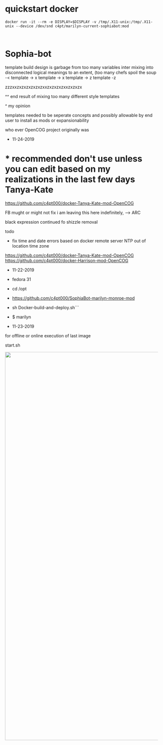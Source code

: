 # quickstart docker
```
docker run -it --rm -e DISPLAY=$DISPLAY -v /tmp/.X11-unix:/tmp/.X11-unix --device /dev/snd c4pt/marilyn-current-sophiabot:mod



```

# Sophia-bot

template build design is garbage from too many variables inter mixing into disconnected logical meanings to an extent,
(too many chefs spoil the soup -< 
template -> x template -> x template -> z template -z

zzzxxzxzxzxzxzxzxxzxzxzxzxxzxzxzx

^^ end result of mixing too many different style templates

^
my opinion

templates needed to be seperate concepts and possibly allowable by end user to install as mods or expansionability


who ever OpenCOG project originally was 



* 11-24-2019
# * recommended don't use unless you can edit based on my realizations in the last few days Tanya-Kate 
https://github.com/c4pt000/docker-Tanya-Kate-mod-OpenCOG

FB mught or might not fix i am leaving this here indefinitely, --> ARC


black expression continued fo shizzle removal


todo
* fix time and date errors based on docker remote server NTP out of location time zone

https://github.com/c4pt000/docker-Tanya-Kate-mod-OpenCOG
https://github.com/c4pt000/docker-Harrison-mod-OpenCOG
* 11-22-2019
* fedora 31



* cd /opt
* https://github.com/c4pt000/SophiaBot-marilyn-monroe-mod
* sh Docker-build-and-deploy.sh```
* $ marilyn
* 11-23-2019

for offline or online execution of last image

start.sh

<p align="center"><img src="https://i.imgur.com/hDqUq1m.png " width="1280"></p>



